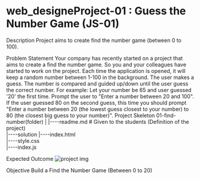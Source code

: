 # web_designeProject-01 : Guess the Number Game (JS-01)
Description
Project aims to create find the number game (between 0 to 100).

Problem Statement
Your company has recently started on a project that aims to create a find the number game. So you and your colleagues have started to work on the project.
Each time the application is opened, it will keep a random number between 1-100 in the background.
The user makes a guess.
The number is compared and guided up/down until the user guess the correct number.
For example:
Let your number be 65 and user guessed '20' the first time.
Prompt the user to "Enter a number between 20 and 100".
If the user guessed 80 on the second guess, this time you should prompt "Enter a number between 20 (the lowest guess closest to your number) to 80 (the closest big guess to your number)".
Project Skeleton
01-find-number(folder)
|
|----readme.md         # Given to the students (Definition of the project)          
|----solution
        |----index.html  
        |----style.css   
        |----index.js

Expected Outcome
![project img](.img/readmeGif.gif/ "Project Live")


Objective
Build a Find the Number Game (Between 0 to 20)



